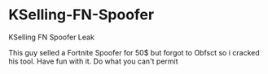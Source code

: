 # KSelling-FN-Spoofer
KSelling FN Spoofer Leak


This guy selled a Fortnite Spoofer for 50$ but forgot to Obfsct so i cracked his tool. Have fun with it. Do what you can't permit
